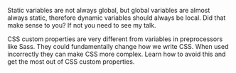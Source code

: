 Static variables are not always global, but global variables are almost always static, therefore dynamic variables should always be local. Did that make sense to you? If not you need to see my talk.

CSS custom properties are very different from variables in preprocessors like Sass. They could fundamentally change how we write CSS. When used incorrectly they can make CSS more complex. Learn how to avoid this and get the most out of CSS custom properties.
